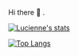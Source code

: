 Hi there 👋 .

[![Lucienne's stats](https://github-readme-stats.vercel.app/api?username=lucienne999&show_icons=true&theme=tokyonight)](https://github.com/anuraghazra/github-readme-stats)


[![Top Langs](https://github-readme-stats.vercel.app/api/top-langs/?username=lucienne999&layout=donut&theme=tokyonight)](https://github.com/anuraghazra/github-readme-stats)


